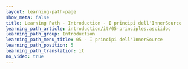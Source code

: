 ```yaml
---
layout: learning-path-page
show_meta: false
title: Learning Path - Introduction - I principi dell'InnerSource
learning_path_article: introduction/it/05-principles.asciidoc
learning_path_group: Introduction
learning_path_menu_title: 05 - I principi dell'InnerSource
learning_path_position: 5
learning_path_translation: it
no_video: true
---
```

<!--- This file autogenerated from https://github.com/InnerSourceCommons/InnerSourceLearningPath/blob/master/scripts/generate_learning_path_markdown.js -->